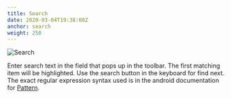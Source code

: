 ```yaml
---
title: Search
date: 2020-03-04T19:38:08Z
anchor: search
weight: 250
---
```


![Search](images/Editor-search.png)

Enter search text in the field that pops up in the toolbar. The first
matching item will be highlighted. Use the search button in the
keyboard for find next. The exact regular expression syntax used is in
the android documentation for [Pattern][1].

[1]: https://developer.android.com/reference/java/util/regex/Pattern#sum
